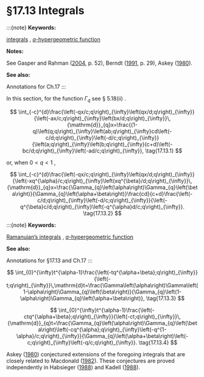 # §17.13 Integrals

:::{note}
**Keywords:**

[integrals](http://dlmf.nist.gov/search/search?q=integrals) , [$q$-hypergeometric function](http://dlmf.nist.gov/search/search?q=q-hypergeometric%20function)

**Notes:**

See Gasper and Rahman ([2004](./bib/G.html#bib862 "Basic Hypergeometric Series"), p. 52), Berndt ([1991](./bib/B.html#bib244 "Ramanujan’s Notebooks. Part III"), p. 29), Askey ([1980](./bib/index.html#bib150 "Some basic hypergeometric extensions of integrals of Selberg and Andrews")).

**See also:**

Annotations for Ch.17
:::

In this section, for the function $\Gamma_{q}$ see § 5.18(ii) .


<a id="E1"></a>
$$
\int_{-c}^{d}\frac{\left(-qx/c;q\right)_{\infty}\left(qx/d;q\right)_{\infty}}{\left(-ax/c;q\right)_{\infty}\left(bx/d;q\right)_{\infty}}\,{\mathrm{d}}_{q}x=\frac{(1-q)\left(q;q\right)_{\infty}\left(ab;q\right)_{\infty}cd\left(-c/d;q\right)_{\infty}\left(-d/c;q\right)_{\infty}}{\left(a;q\right)_{\infty}\left(b;q\right)_{\infty}(c+d)\left(-bc/d;q\right)_{\infty}\left(-ad/c;q\right)_{\infty}}, \tag{17.13.1}
$$

or, when $0<q<1$ ,


<a id="E2"></a>
$$
\int_{-c}^{d}\frac{\left(-qx/c;q\right)_{\infty}\left(qx/d;q\right)_{\infty}}{\left(-xq^{\alpha}/c;q\right)_{\infty}\left(xq^{\beta}/d;q\right)_{\infty}}\,{\mathrm{d}}_{q}x=\frac{\Gamma_{q}\left(\alpha\right)\Gamma_{q}\left(\beta\right)}{\Gamma_{q}\left(\alpha+\beta\right)}\frac{cd}{c+d}\frac{\left(-c/d;q\right)_{\infty}\left(-d/c;q\right)_{\infty}}{\left(-q^{\beta}c/d;q\right)_{\infty}\left(-q^{\alpha}d/c;q\right)_{\infty}}. \tag{17.13.2}
$$

:::{note}
**Keywords:**

[Ramanujan’s integrals](http://dlmf.nist.gov/search/search?q=Ramanujan%20integrals) , [$q$-hypergeometric function](http://dlmf.nist.gov/search/search?q=q-hypergeometric%20function)

**See also:**

Annotations for §17.13 and Ch.17
:::


<a id="E3"></a>
$$
\int_{0}^{\infty}t^{\alpha-1}\frac{\left(-tq^{\alpha+\beta};q\right)_{\infty}}{\left(-t;q\right)_{\infty}}\,\mathrm{d}t=\frac{\Gamma\left(\alpha\right)\Gamma\left(1-\alpha\right)\Gamma_{q}\left(\beta\right)}{\Gamma_{q}\left(1-\alpha\right)\Gamma_{q}\left(\alpha+\beta\right)}, \tag{17.13.3}
$$


<a id="E4"></a>
$$
\int_{0}^{\infty}t^{\alpha-1}\frac{\left(-ctq^{\alpha+\beta};q\right)_{\infty}}{\left(-ct;q\right)_{\infty}}\,{\mathrm{d}}_{q}t=\frac{\Gamma_{q}\left(\alpha\right)\Gamma_{q}\left(\beta\right)\left(-cq^{\alpha};q\right)_{\infty}\left(-q^{1-\alpha}/c;q\right)_{\infty}}{\Gamma_{q}\left(\alpha+\beta\right)\left(-c;q\right)_{\infty}\left(-q/c;q\right)_{\infty}}. \tag{17.13.4}
$$

Askey ([1980](./bib/index.html#bib150 "Some basic hypergeometric extensions of integrals of Selberg and Andrews")) conjectured extensions of the foregoing integrals that are closely related to Macdonald ([1982](./bib/M.html#bib1516 "Some conjectures for root systems")). These conjectures are proved independently in Habsieger ([1988](./bib/H.html#bib1012 "Une q -intégrale de Selberg et Askey")) and Kadell ([1988](./bib/K.html#bib1200 "A proof of Askey’s conjectured q -analogue of Selberg’s integral and a conjecture of Morris")).
